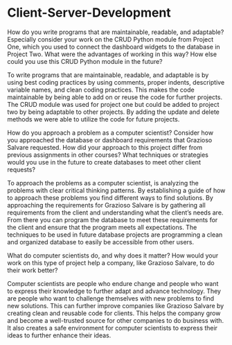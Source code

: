 # Client-Server-Development

How do you write programs that are maintainable, readable, and adaptable? Especially consider your work on the CRUD Python module from Project One, which you used to connect the dashboard widgets to the database in Project Two. What were the advantages of working in this way? How else could you use this CRUD Python module in the future?

To write programs that are maintainable, readable, and adaptable is by using best coding practices by using comments, proper indents, descriptive variable names, and clean coding practices. This makes the code maintainable by being able to add on or reuse the code for further projects. The CRUD module was used for project one but could be added to project two by being adaptable to other projects. By adding the update and delete methods we were able to utilize the code for future projects. 

How do you approach a problem as a computer scientist? Consider how you approached the database or dashboard requirements that Grazioso Salvare requested. How did your approach to this project differ from previous assignments in other courses? What techniques or strategies would you use in the future to create databases to meet other client requests?

To approach the problems as a computer scientist, is analyzing the problems with clear critical thinking patterns. By establishing a guide of how to approach these problems you find different ways to find solutions. By approaching the requirements for Grazioso Salvare is by gathering all requirements from the client and understanding what the client’s needs are. From there you can program the database to meet these requirements for the client and ensure that the program meets all expectations. The techniques to be used in future database projects are programming a clean and organized database to easily be accessible from other users. 

What do computer scientists do, and why does it matter? How would your work on this type of project help a company, like Grazioso Salvare, to do their work better?

Computer scientists are people who endure change and people who want to express their knowledge to further adapt and advance technology. They are people who want to challenge themselves with new problems to find new solutions. This can further improve companies like Grazioso Salvare by creating clean and reusable code for clients. This helps the company grow and become a well-trusted source for other companies to do business with. It also creates a safe environment for computer scientists to express their ideas to further enhance their ideas.

